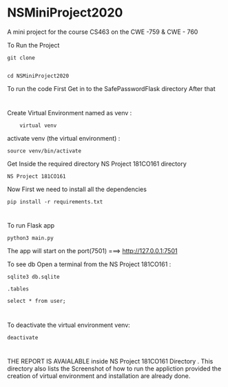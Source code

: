 # NSMiniProject2020
A mini project for the course CS463 on the CWE -759 &amp; CWE - 760


To Run the Project 


	git clone 


	cd NSMiniProject2020


To run the code First Get in to the SafePasswordFlask  directory
After that 


#
Create Virtual Environment named as venv : 

		virtual venv

activate venv (the virtual environment) :

	source venv/bin/activate

Get Inside the required directory NS Project 181CO161   directory

	NS Project 181CO161


Now First we need to install all the dependencies
	
	pip install -r requirements.txt





#

To run Flask app

	python3 main.py

The app will start on the port(7501)  ===> http://127.0.0.1:7501 


	

To see db Open a terminal from the  NS Project 181CO161 : 

	sqlite3 db.sqlite

	.tables

	select * from user;



#
To deactivate the virtual environment venv:

	deactivate



#

THE REPORT IS AVAIALABLE inside NS Project 181CO161  Directory . This directory also lists the Screenshot of how to run the appliction provided the creation of virtual environment and installation are already done.








